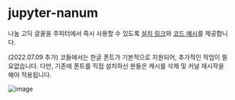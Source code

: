 # jupyter-nanum
나눔 고딕 글꼴을 주피터에서 즉시 사용할 수 있도록 [설치 링크](https://github.com/team-monolith-product/jupyter-nanum/raw/main/NanumGothic.ttf)와 [코드 예시](https://github.com/team-monolith-product/jupyter-nanum/blob/main/example.ipynb)를 제공합니다.

(2022.07.09 추가)
코들에서는 한글 폰트가 기본적으로 지원되어, 추가적인 작업이 필요없습니다. 다만, 기존에 폰트를 직접 설치하신 분들은 캐시를 삭제 및 커널 재시작을 해야 적용됩니다.

![image](https://user-images.githubusercontent.com/4434752/178106949-69a4671f-5e8e-49b5-be44-12235537f6ad.png)
